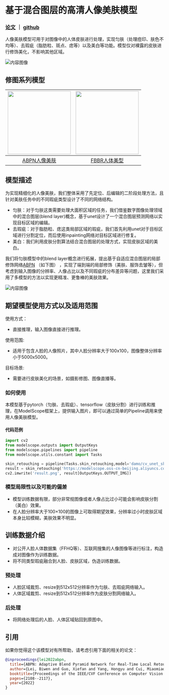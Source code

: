 
# 基于混合图层的高清人像美肤模型

### [论文](https://openaccess.thecvf.com/content/CVPR2022/papers/Lei_ABPN_Adaptive_Blend_Pyramid_Network_for_Real-Time_Local_Retouching_of_CVPR_2022_paper.pdf) ｜ [github](https://github.com/youngLBW/CRHD-3K)

人像美肤模型可用于对图像中的人体皮肤进行处理，实现匀肤（处理痘印、肤色不均等）、去瑕疵（脂肪粒、斑点、痣等）以及美白等功能。模型仅对裸露的皮肤进行修饰美化，不影响其他区域。

![内容图像](images/examples.jpg)

## 修图系列模型

| [<img src="images/skin_retouching_examples_3.jpg" height="200px">](https://modelscope.cn/models/damo/cv_unet_skin-retouching/summary) | [<img src="images/body_reshaping_results.jpg" height="200px">](https://modelscope.cn/models/damo/cv_flow-based-body-reshaping_damo/summary) |
|:--:|:--:| 
| [ABPN人像美肤](https://modelscope.cn/models/damo/cv_unet_skin-retouching/summary) | [FBBR人体美型](https://modelscope.cn/models/damo/cv_flow-based-body-reshaping_damo/summary) |


## 模型描述

为实现精细化的人像美肤，我们整体采用了先定位、后编辑的二阶段处理方法，且针对美肤任务中的不同瑕疵类型设计了不同的网络结构。

- 匀肤：对于匀肤这类需要处理大面积区域的任务，我们借鉴数字图像处理领域中的混合图层(blend layer)概念，基于unet设计了一个混合图层预测网络以实现目标区域的编辑。
- 去瑕疵：对于脂肪粒、痣这类局部区域的瑕疵，我们首先利用unet对于目标区域进行分割定位，而后使用inpainting网络对目标区域进行修复。
- 美白：我们利用皮肤分割算法结合混合图层的处理方式，实现皮肤区域的美白。

我们将匀肤模型中的blend layer概念进行拓展，提出基于自适应混合图层的局部修饰网络[ABPN](https://openaccess.thecvf.com/content/CVPR2022/papers/Lei_ABPN_Adaptive_Blend_Pyramid_Network_for_Real-Time_Local_Retouching_of_CVPR_2022_paper.pdf) （如下图） ，实现了端到端的局部修饰（美肤、服饰去皱等），但考虑到输入图像的分辨率、人像占比以及不同瑕疵的分布差异等问题，这里我们采用了多模型的方法以实现更精准、更鲁棒的美肤效果。

![内容图像](images/ABPN_framework.jpg)

## 期望模型使用方式以及适用范围

使用方式：
- 直接推理，输入图像直接进行推理。

使用范围:
- 适用于包含人脸的人像照片，其中人脸分辨率大于100x100，图像整体分辨率小于5000x5000。

目标场景:
- 需要进行皮肤美化的场景，如摄影修图、图像直播等。

### 如何使用

本模型基于pytorch（匀肤、去瑕疵）、tensorflow（皮肤分割）进行训练和推理，在ModelScope框架上，提供输入图片，即可以通过简单的Pipeline调用来使用人像美肤模型。

#### 代码范例
```python
import cv2
from modelscope.outputs import OutputKeys
from modelscope.pipelines import pipeline
from modelscope.utils.constant import Tasks

skin_retouching = pipeline(Tasks.skin_retouching,model='damo/cv_unet_skin-retouching')
result = skin_retouching('https://modelscope.oss-cn-beijing.aliyuncs.com/demo/skin-retouching/skin_retouching_examples_1.jpg')
cv2.imwrite('result.png', result[OutputKeys.OUTPUT_IMG])
```

### 模型局限性以及可能的偏差
- 模型训练数据有限，部分非常规图像或者人像占比过小可能会影响皮肤分割（美白）效果。
- 在人脸分辨率大于100×100的图像上可取得期望效果，分辨率过小时皮肤区域本身比较模糊，美肤效果不明显。

## 训练数据介绍
- 对公开人脸人体数据集（FFHQ等）、互联网搜集的人像图像等进行标注，构造成对图像作为训练数据。
- 将不同类型瑕疵融合到人脸、皮肤区域，伪造训练数据。

### 预处理
- 人脸区域裁剪、resize到512x512分辨率作为匀肤、去瑕疵网络输入。
- 人体区域裁剪、resize到512x512分辨率作为皮肤分割网络输入。

### 后处理
- 将网络处理后的人脸、人体区域贴回到原图中。

## 引用
如果你觉得这个该模型对有所帮助，请考虑引用下面的相关的论文：

```BibTeX
@inproceedings{lei2022abpn,
  title={ABPN: Adaptive Blend Pyramid Network for Real-Time Local Retouching of Ultra High-Resolution Photo},
  author={Lei, Biwen and Guo, Xiefan and Yang, Hongyu and Cui, Miaomiao and Xie, Xuansong and Huang, Di},
  booktitle={Proceedings of the IEEE/CVF Conference on Computer Vision and Pattern Recognition},
  pages={2108--2117},
  year={2022}
}
```
